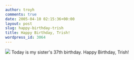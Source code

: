 ```yaml
---
author: troyh
comments: true
date: 2005-04-10 02:15:36+00:00
layout: post
slug: happy-birthday-trish
title: Happy Birthday, Trish!
wordpress_id: 3064
---
```


![](http://troyandgay.com/pix/trish.jpg)
Today is my sister's 37th birthday. Happy Birthday, Trish!
